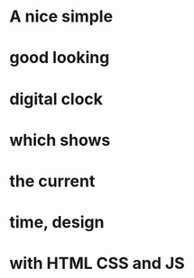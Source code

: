 # A nice simple
# good looking 
# digital clock
# which shows
# the current
# time, design
# with HTML CSS and JS